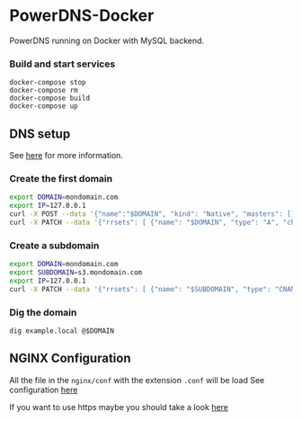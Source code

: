 # PowerDNS-Docker

PowerDNS running on Docker with MySQL backend.


### Build and start services

```
docker-compose stop
docker-compose rm
docker-compose build
docker-compose up
```


## DNS setup

See [here](https://n40lab.wordpress.com/2015/05/16/centos-7-using-the-powerdns-web-api-to-add-and-edit-records) for more information. 

### Create the first domain

```sh
export DOMAIN=mondomain.com
export IP=127.0.0.1
curl -X POST --data '{"name":"$DOMAIN", "kind": "Native", "masters": [], "nameservers": ["ns1.$DOMAIN", "ns2.$DOMAIN"]}' -v -H 'X-API-Key: changeme' $IP:8001/servers/localhost/zones
curl -X PATCH --data '{"rrsets": [ {"name": "$DOMAIN", "type": "A", "changetype": "REPLACE", "records": [ {"content": "$IP", "disabled": false, "name": "$DOMAIN", "ttl": 86400, "type": "A", "priority": 0 } ] } ] }' -H 'X-API-Key: changeme' $IP:8001/servers/localhost/zones/$DOMAIN
```

### Create a subdomain
```sh
export DOMAIN=mondomain.com
export SUBDOMAIN=s3.mondomain.com
export IP=127.0.0.1
curl -X PATCH --data '{"rrsets": [ {"name": "$SUBDOMAIN", "type": "CNAME", "changetype": "REPLACE", "records": [ {"content": "$DOMAIN", "disabled": false, "name":"$SUBDOMAIN", "ttl": 86400, "type": "CNAME", "priority": 0 } ] } ] }' -H 'X-API-Key: changeme' $IP:8001/servers/localhost/zones/$DOMAIN
```



### Dig the domain

```
dig example.local @$DOMAIN
```


## NGINX Configuration

All the file in the `nginx/conf` with the extension `.conf` will be load
See configuration [here](https://www.nginx.com/resources/wiki/start/topics/examples/full/)

If you want to use https maybe you should take a look [here](https://gist.github.com/cecilemuller/a26737699a7e70a7093d4dc115915de8)

